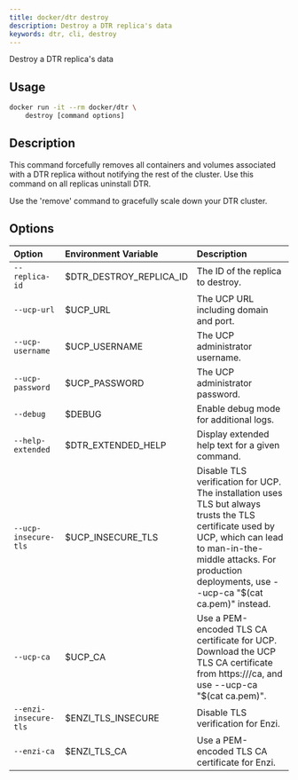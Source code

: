 ```yaml
---
title: docker/dtr destroy
description: Destroy a DTR replica's data
keywords: dtr, cli, destroy
---
```

Destroy a DTR replica's data

## Usage

```bash
docker run -it --rm docker/dtr \
    destroy [command options]
```

## Description

This command forcefully removes all containers and volumes associated with a DTR replica without notifying the rest of the cluster. Use this command on all replicas uninstall DTR.

Use the 'remove' command to gracefully scale down your DTR cluster.

## Options

| Option                | Environment Variable      | Description                                                                                                                                                                                                                   |
|:--------------------- |:------------------------- |:----------------------------------------------------------------------------------------------------------------------------------------------------------------------------------------------------------------------------- |
| `--replica-id`        | $DTR_DESTROY_REPLICA_ID | The ID of the replica to destroy.                                                                                                                                                                                             |
| `--ucp-url`           | $UCP_URL                  | The UCP URL including domain and port.                                                                                                                                                                                        |
| `--ucp-username`      | $UCP_USERNAME             | The UCP administrator username.                                                                                                                                                                                               |
| `--ucp-password`      | $UCP_PASSWORD             | The UCP administrator password.                                                                                                                                                                                               |
| `--debug`             | $DEBUG                    | Enable debug mode for additional logs.                                                                                                                                                                                        |
| `--help-extended`     | $DTR_EXTENDED_HELP      | Display extended help text for a given command.                                                                                                                                                                               |
| `--ucp-insecure-tls`  | $UCP_INSECURE_TLS       | Disable TLS verification for UCP. The installation uses TLS but always trusts the TLS certificate used by UCP, which can lead to man-in-the-middle attacks. For production deployments, use --ucp-ca "$(cat ca.pem)" instead. |
| `--ucp-ca`            | $UCP_CA                   | Use a PEM-encoded TLS CA certificate for UCP. Download the UCP TLS CA certificate from https://<ucp-url>/ca, and use --ucp-ca "$(cat ca.pem)".                                                                                |
| `--enzi-insecure-tls` | $ENZI_TLS_INSECURE      | Disable TLS verification for Enzi.                                                                                                                                                                                            |
| `--enzi-ca`           | $ENZI_TLS_CA            | Use a PEM-encoded TLS CA certificate for Enzi.                                                                                                                                                                                |